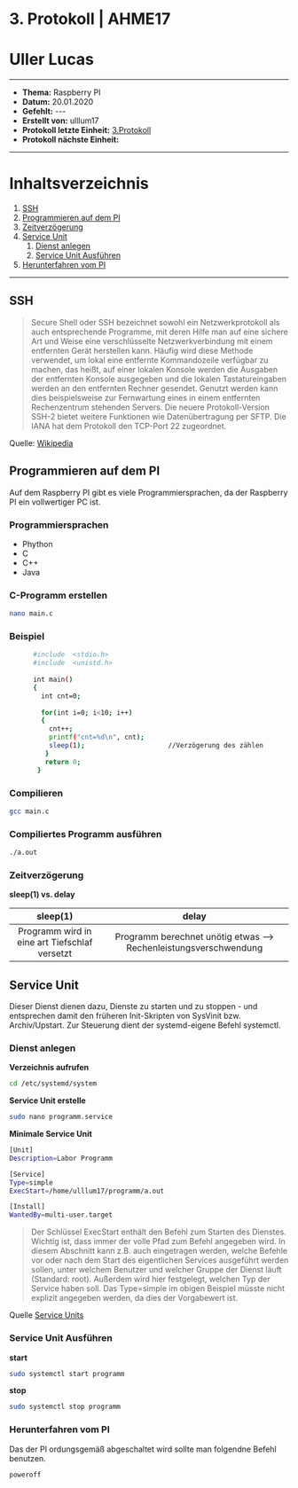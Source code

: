 # 3. Protokoll | AHME17
# Uller Lucas
--------------------------------------------------------------------------
* **Thema:** Raspberry PI
* **Datum:** 20.01.2020
* **Gefehlt:** ---
* **Erstellt von:** ulllum17
* **Protokoll letzte Einheit:** [3.Protokoll](https://github.com/HTLMechatronics/m17-3ahme-la1-sx/blob/ulllum17/ulllum17/protokolle/protokoll-3_2020-01-20_ulllum17.md) 
* **Protokoll nächste Einheit:**
--------------------------------------------------------------------------
# Inhaltsverzeichnis
1. [SSH](#ssh)    
1. [Programmieren auf dem PI](#programmieren_auf_dem_pi)   
1. [Zeitverzögerung](#zeitverzögerung)   
1. [Service Unit](#service_unit)   
    1. [Dienst anlegen](#dienst_anlegen)   
    1. [Service Unit Ausführen](#service_unit_ausführen)  
1. [Herunterfahren vom PI](#herunterfahren_vom_pi)  
    


--------------------------------------------------------------------------
## SSH
> Secure Shell oder SSH bezeichnet sowohl ein Netzwerkprotokoll als auch entsprechende Programme, 
mit deren Hilfe man auf eine sichere Art und Weise eine verschlüsselte Netzwerkverbindung mit einem entfernten Gerät herstellen kann.
Häufig wird diese Methode verwendet, um lokal eine entfernte Kommandozeile verfügbar zu machen, das heißt, 
auf einer lokalen Konsole werden die Ausgaben der entfernten Konsole ausgegeben und 
die lokalen Tastatureingaben werden an den entfernten Rechner gesendet. Genutzt werden kann dies 
beispielsweise zur Fernwartung eines in einem entfernten Rechenzentrum stehenden Servers. 
Die neuere Protokoll-Version SSH-2 bietet weitere Funktionen wie Datenübertragung per SFTP.
Die IANA hat dem Protokoll den TCP-Port 22 zugeordnet.

Quelle: [Wikipedia](https://de.wikipedia.org/wiki/Secure_Shell)



## Programmieren auf dem PI

Auf dem Raspberry PI gibt es viele Programmiersprachen, da der Raspberry PI ein vollwertiger PC ist.

### Programmiersprachen
* Phython
* C
* C++
* Java

### C-Programm erstellen

````bash
nano main.c
````

### Beispiel

````bash
      #include  <stdio.h>
      #include  <unistd.h>
      
      int main()
      {
        int cnt=0;
        
        for(int i=0; i<10; i++)
        {
          cnt++;
          printf("cnt=%d\n", cnt);
          sleep(1);                     //Verzögerung des zählen
         }
         return 0;
       }
````

### Compilieren

````bash
gcc main.c
````
### Compiliertes Programm ausführen

````bash
./a.out
````
### Zeitverzögerung
**sleep(1) vs. delay**

|sleep(1)|delay|
|:------:|:---:|
|Programm wird in eine art Tiefschlaf versetzt|Programm berechnet unötig etwas --> Rechenleistungsverschwendung|

## Service Unit

Dieser Dienst dienen dazu, Dienste zu starten und zu stoppen - und entsprechen damit den früheren Init-Skripten von SysVinit bzw. Archiv/Upstart. Zur Steuerung dient der systemd-eigene Befehl systemctl.

### Dienst anlegen

**Verzeichnis aufrufen**

````bash
cd /etc/systemd/system
````
**Service Unit erstelle**

````bash
sudo nano programm.service
````

**Minimale Service Unit**

````bash
[Unit]
Description=Labor Programm

[Service]
Type=simple
ExecStart=/home/ulllum17/programm/a.out

[Install]
WantedBy=multi-user.target
````

> Der Schlüssel ExecStart enthält den Befehl zum Starten des Dienstes. Wichtig ist, dass immer der volle Pfad zum Befehl angegeben wird. In diesem Abschnitt kann z.B. auch eingetragen werden, welche Befehle vor oder nach dem Start des eigentlichen Services ausgeführt werden sollen, unter welchem Benutzer und welcher Gruppe der Dienst läuft (Standard: root). Außerdem wird hier festgelegt, welchen Typ der Service haben soll. Das Type=simple im obigen Beispiel müsste nicht explizit angegeben werden, da dies der Vorgabewert ist.

Quelle [Service Units](https://wiki.ubuntuusers.de/systemd/Service_Units/)


### Service Unit Ausführen

**start**
````bash
sudo systemctl start programm
````
**stop**
````bash
sudo systemctl stop programm
````

### Herunterfahren vom PI
Das der PI ordungsgemäß abgeschaltet wird sollte man folgendne Befehl benutzen.

````bash
poweroff
````
